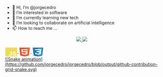 - 👋 Hi, I’m @jorgecedro
- 👀 I’m interested in software
- 🌱 I’m currently learning new tech
- 💞️ I’m looking to collaborate on artificial intelligence
- 📫 How to reach me ...

<!---
jorgecedro/jorgecedro is a ✨ special ✨ repository because its `README.md` (this file) appears on your GitHub profile.
You can click the Preview link to take a look at your changes.
--->

<div align="center">
  <a href="https://github.com/jorgecedro">
  <img height="180em" src="https://github-readme-stats.vercel.app/api?username=jorgecedro&show_icons=true&theme=dracula&include_all_commits=false&count_private=true"/>
  <img height="180em" src="https://github-readme-stats.vercel.app/api/top-langs/?username=jorgecedro&layout=compact&langs_count=7&theme=dracula"/>
</div>

<div style="display: inline_block"><br>
 <img align="center" alt="Jor-Js" height="30" width="40" src="https://raw.githubusercontent.com/devicons/devicon/master/icons/javascript/javascript-plain.svg">
 <img align="center" alt="Jor-HTML" height="30" width="40" src="https://raw.githubusercontent.com/devicons/devicon/master/icons/html5/html5-original.svg">
 <img align="center" alt="Jor-CSS" height="30" width="40" src="https://raw.githubusercontent.com/devicons/devicon/master/icons/css3/css3-original.svg"> 
</div>
  
<div> 
  ![Snake animation](https://github.com/jorgecedro/jorgecedro/blob/output/github-contribution-grid-snake.svg)
</div>
